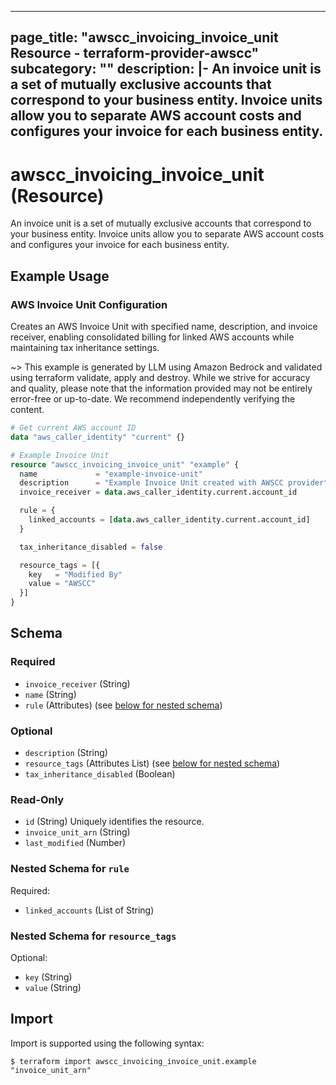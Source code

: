 
---
page_title: "awscc_invoicing_invoice_unit Resource - terraform-provider-awscc"
subcategory: ""
description: |-
  An invoice unit is a set of mutually exclusive accounts that correspond to your business entity. Invoice units allow you to separate AWS account costs and configures your invoice for each business entity.
---

# awscc_invoicing_invoice_unit (Resource)

An invoice unit is a set of mutually exclusive accounts that correspond to your business entity. Invoice units allow you to separate AWS account costs and configures your invoice for each business entity.

## Example Usage

### AWS Invoice Unit Configuration

Creates an AWS Invoice Unit with specified name, description, and invoice receiver, enabling consolidated billing for linked AWS accounts while maintaining tax inheritance settings.

~> This example is generated by LLM using Amazon Bedrock and validated using terraform validate, apply and destroy. While we strive for accuracy and quality, please note that the information provided may not be entirely error-free or up-to-date. We recommend independently verifying the content.

```terraform
# Get current AWS account ID
data "aws_caller_identity" "current" {}

# Example Invoice Unit
resource "awscc_invoicing_invoice_unit" "example" {
  name             = "example-invoice-unit"
  description      = "Example Invoice Unit created with AWSCC provider"
  invoice_receiver = data.aws_caller_identity.current.account_id

  rule = {
    linked_accounts = [data.aws_caller_identity.current.account_id]
  }

  tax_inheritance_disabled = false

  resource_tags = [{
    key   = "Modified By"
    value = "AWSCC"
  }]
}
```

<!-- schema generated by tfplugindocs -->
## Schema

### Required

- `invoice_receiver` (String)
- `name` (String)
- `rule` (Attributes) (see [below for nested schema](#nestedatt--rule))

### Optional

- `description` (String)
- `resource_tags` (Attributes List) (see [below for nested schema](#nestedatt--resource_tags))
- `tax_inheritance_disabled` (Boolean)

### Read-Only

- `id` (String) Uniquely identifies the resource.
- `invoice_unit_arn` (String)
- `last_modified` (Number)

<a id="nestedatt--rule"></a>
### Nested Schema for `rule`

Required:

- `linked_accounts` (List of String)


<a id="nestedatt--resource_tags"></a>
### Nested Schema for `resource_tags`

Optional:

- `key` (String)
- `value` (String)

## Import

Import is supported using the following syntax:

```shell
$ terraform import awscc_invoicing_invoice_unit.example "invoice_unit_arn"
```
